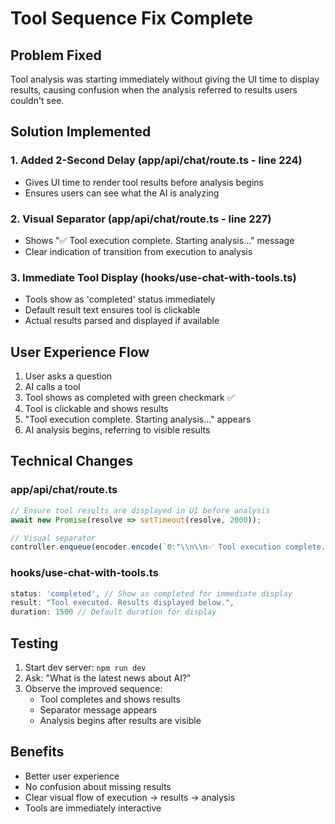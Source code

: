 # Tool Sequence Fix Complete

## Problem Fixed
Tool analysis was starting immediately without giving the UI time to display results, causing confusion when the analysis referred to results users couldn't see.

## Solution Implemented

### 1. Added 2-Second Delay (app/api/chat/route.ts - line 224)
- Gives UI time to render tool results before analysis begins
- Ensures users can see what the AI is analyzing

### 2. Visual Separator (app/api/chat/route.ts - line 227)
- Shows "✅ Tool execution complete. Starting analysis..." message
- Clear indication of transition from execution to analysis

### 3. Immediate Tool Display (hooks/use-chat-with-tools.ts)
- Tools show as 'completed' status immediately
- Default result text ensures tool is clickable
- Actual results parsed and displayed if available

## User Experience Flow

1. User asks a question
2. AI calls a tool
3. Tool shows as completed with green checkmark ✅
4. Tool is clickable and shows results
5. "Tool execution complete. Starting analysis..." appears
6. AI analysis begins, referring to visible results

## Technical Changes

### app/api/chat/route.ts
```typescript
// Ensure tool results are displayed in UI before analysis
await new Promise(resolve => setTimeout(resolve, 2000));

// Visual separator
controller.enqueue(encoder.encode(`0:"\\n\\n✅ Tool execution complete. Starting analysis...\\n\\n"\n`));
```

### hooks/use-chat-with-tools.ts
```typescript
status: 'completed', // Show as completed for immediate display
result: "Tool executed. Results displayed below.",
duration: 1500 // Default duration for display
```

## Testing
1. Start dev server: `npm run dev`
2. Ask: "What is the latest news about AI?"
3. Observe the improved sequence:
   - Tool completes and shows results
   - Separator message appears
   - Analysis begins after results are visible

## Benefits
- Better user experience
- No confusion about missing results
- Clear visual flow of execution → results → analysis
- Tools are immediately interactive